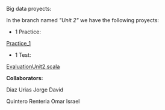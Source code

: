 Big data proyects:

In the branch named _"Unit 2"_ we have the following proyects:

- 1 Practice:

[Practice_1](https://github.com/Omar-I/BigData/tree/Unit_2/Practices)

- 1 Test:

[EvaluationUnit2.scala](https://github.com/Omar-I/BigData/tree/Unit_2/Evaluation)

**Collaborators:**

Diaz Urias Jorge David

Quintero Renteria Omar Israel


